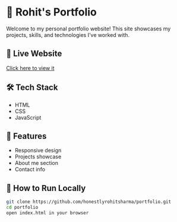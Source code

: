 # 💼 Rohit's Portfolio

Welcome to my personal portfolio website! This site showcases my projects, skills, and technologies I've worked with.

## 🔗 Live Website
[Click here to view it](https://honestlyrohitsharma.github.io/portfolio)

## 🛠️ Tech Stack
- HTML
- CSS
- JavaScript

## 🚀 Features
- Responsive design
- Projects showcase
- About me section
- Contact info

## 📂 How to Run Locally

```bash
git clone https://github.com/honestlyrohitsharma/portfolio.git
cd portfolio
open index.html in your browser
